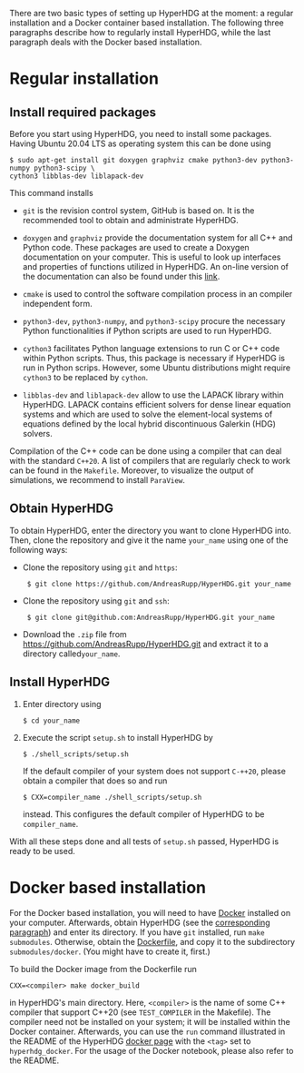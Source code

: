 There are two basic types of setting up HyperHDG at the moment: a regular installation and a Docker
container based installation. The following three paragraphs describe how to regularly install
HyperHDG, while the last paragraph deals with the Docker based installation.


# Regular installation

## Install required packages

Before you start using HyperHDG, you need to install some packages. Having Ubuntu 20.04 LTS as
operating system this can be done using

    $ sudo apt-get install git doxygen graphviz cmake python3-dev python3-numpy python3-scipy \
    cython3 libblas-dev liblapack-dev


This command installs

- `git` is the revision control system, GitHub is based on. It is the recommended tool to obtain and
administrate HyperHDG.

- `doxygen` and `graphviz` provide the documentation system for all C++ and Python code. These
packages are used to create a Doxygen documentation on your computer. This is useful to look up 
interfaces and properties of functions utilized in HyperHDG. An on-line version of the documentation
can also be found under this [link](https://hyperhdg.github.io/auto_pages/doxygen).

- `cmake` is used to control the software compilation process in an compiler independent form.

- `python3-dev`, `python3-numpy`, and `python3-scipy` procure the necessary Python functionalities
if Python scripts are used to run HyperHDG.

- `cython3` facilitates Python language extensions to run C or C++ code within Python scripts. Thus,
this package is necessary if HyperHDG is run in Python scrips. However, some Ubuntu distributions
might require `cython3` to be replaced by `cython`.

- `libblas-dev` and `liblapack-dev` allow to use the LAPACK library within HyperHDG. LAPACK contains
efficient solvers for dense linear equation systems and which are used to solve the element-local
systems of equations defined by the local hybrid discontinuous Galerkin (HDG) solvers.


Compilation of the C++ code can be done using a compiler that can deal with the standard `C++20`. A
list of compilers that are regularly check to work can be found in the `Makefile`. Moreover, to
visualize the output of simulations, we recommend to install `ParaView`.


## Obtain HyperHDG

To obtain HyperHDG, enter the directory you want to clone HyperHDG into. Then, clone the repository
and give it the name `your_name` using one of the following ways:

- Clone the repository using `git` and `https`:

       $ git clone https://github.com/AndreasRupp/HyperHDG.git your_name

- Clone the repository using `git` and `ssh`:

       $ git clone git@github.com:AndreasRupp/HyperHDG.git your_name

- Download the `.zip` file from https://github.com/AndreasRupp/HyperHDG.git and extract it to a
directory called`your_name`.


## Install HyperHDG

1. Enter directory using

       $ cd your_name

2. Execute the script `setup.sh` to install HyperHDG by

       $ ./shell_scripts/setup.sh

   If the default compiler of your system does not support `C-++20`, please obtain a compiler that
   does so and run

       $ CXX=compiler_name ./shell_scripts/setup.sh

   instead. This configures the default compiler of HyperHDG to be `compiler_name`.


With all these steps done and all tests of `setup.sh` passed, HyperHDG is ready to be used.


# Docker based installation

For the Docker based installation, you will need to have [Docker](https://www.docker.com/) installed
on your computer. Afterwards, obtain HyperHDG (see the [corresponding paragraph](#obtain-hyperhdg))
and enter its directory. If you have `git` installed, run `make submodules`. Otherwise, obtain the
[Dockerfile](https://github.com/HyperHDG/docker), and copy it to the subdirectory
`submodules/docker`. (You might have to create it, first.)

To build the Docker image from the Dockerfile run

    CXX=<compiler> make docker_build

in HyperHDG's main directory. Here, `<compiler>` is the name of some C++ compiler that support C++20
(see `TEST_COMPILER` in the Makefile). The compiler need not be installed on your system; it will be
installed within the Docker container. Afterwards, you can use the `run` command illustrated in the
README of the HyperHDG [docker page](https://github.com/HyperHDG/docker) with the `<tag>` set to
`hyperhdg_docker`. For the usage of the Docker notebook, please also refer to the README.
